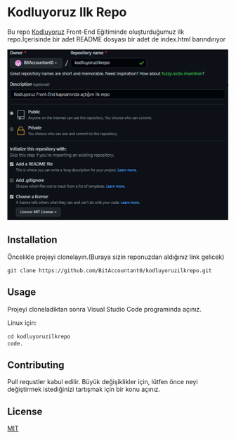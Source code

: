 # Kodluyoruz Ilk Repo

Bu repo [Kodluyoruz](https://www.kodluyoruz.org/) Front-End Eğitiminde oluşturduğumuz ilk repo.İçerisinde bir adet README dosyası bir adet de index.html barındırıyor

![a](https://raw.githubusercontent.com/BitAccountant0/kodluyoruzilkrepo/main/New.png)


## Installation


Öncelıkle projeyi clonelayın.(Buraya sizin reponuzdan aldığınız link gelicek) 
```
git clone https://github.com/BitAccountant0/kodluyoruzilkrepo.git
```
## Usage

Projeyi cloneladiktan sonra Visual Studio Code programinda açınız.

Linux için:
```
cd kodluyoruzilkrepo
code.
```
## Contributing

Pull requstler kabul edilir. Büyük değişiklikler için, lütfen önce neyi değiştirmek istediğinizi tartışmak için bir konu açınız.

## License

[MIT](https://choosealicense.com/licenses/mit/)